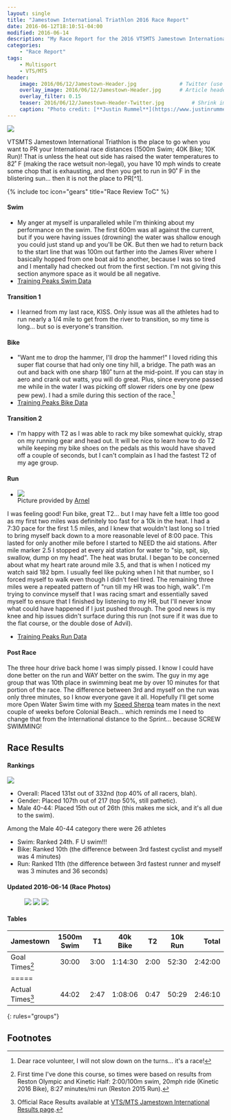 ```yaml
---
layout: single
title: "Jamestown International Triathlon 2016 Race Report"
date: 2016-06-12T18:10:51-04:00
modified: 2016-06-14
description: "My Race Report for the 2016 VTSMTS Jamestown International Triathlon." 	# For Twitter, not the Title
categories:
    - "Race Report"
tags:
    - Multisport
    - VTS/MTS
header:
    image: 2016/06/12/Jamestown-Header.jpg				# Twitter (use 'teaser')
    overlay_image: 2016/06/12/Jamestown-Header.jpg		# Article header at 2048x768
    overlay_filter: 0.15
    teaser: 2016/06/12/Jamestown-Header-Twitter.jpg 		# Shrink image to 575 width
    caption: "Photo credit: [**Justin Rummel**](https://www.justinrummel.com)"
---
```

<p class="align-right"><a href="{{ site.url }}/images/2016/06/12/Jamestown-3.jpg"><img src="{{ site.url }}/images/2016/06/12/Jamestown-3sm.jpg" /></a></p>VTSMTS Jamestown International Triathlon is the place to go when you want to PR your International race distances (1500m Swim; 40K Bike; 10K Run)!  That is unless the heat out side has raised the water temperatures to 82˚ F (making the race wetsuit non-legal), you have 10 mph winds to create some chop that is exhausting, and then you get to run in 90˚ F in the blistering sun... then it is not the place to PR[^1].

{% include toc icon="gears" title="Race Review ToC" %}

#### Swim

- My anger at myself is unparalleled while I'm thinking about my performance on the swim.  The first 600m was all against the current, but if you were having issues (drowning) the water was shallow enough you could just stand up and you'll be OK.  But then we  had to return back to the start line that was 100m out farther into the James River where I basically hopped from one boat aid to another, because I was so tired and I mentally had checked out from the first section.  I'm not giving this section anymore space as it would be all negative.
- [Training Peaks Swim Data](http://tpks.ws/kUQY5)

#### Transition 1

- I learned from my last race, KISS.  Only issue was all the athletes had to run nearly a 1/4 mile to get from the river to transition, so my time is long... but so is everyone's transition.

#### Bike

- "Want me to drop the hammer, I'll drop the hammer!"  I loved riding this super flat course that had only one tiny hill, a bridge.  The path was an out and back with one sharp 180˚ turn at the mid-point.  If you can stay in aero and crank out watts, you will do great.  Plus, since everyone passed me while in the water I was picking off slower riders one by one (pew pew pew).  I had a smile during this section of the race.[^2]
- [Training Peaks Bike Data](http://tpks.ws/eAvwD)

#### Transition 2

- I'm happy with T2 as I was able to rack my bike somewhat quickly, strap on my running gear and head out.  It will be nice to learn how to do T2 while keeping my bike shoes on the pedals as this would have shaved off a couple of seconds, but I can't complain as I had the fastest T2 of my age group.

#### Run

- <p class="align-right"><a href="{{ site.url }}/images/2016/06/12/Jamestown-2.jpg"><img src="{{ site.url }}/images/2016/06/12/Jamestown-2sm.jpg" /></a><br />Picture provided by <a href="https://www.instagram.com/tri4success/">Arnel</a></p>
I was feeling good!  Fun bike, great T2... but I may have felt a little too good as my first two miles was definitely too fast for a 10k in the heat.  I had a 7:30 pace for the first 1.5 miles, and I knew that wouldn't last long so I tried to bring myself back down to a more reasonable level of 8:00 pace.  This lasted for only another mile before I started to NEED the aid stations.  After mile marker 2.5 I stopped at every aid station for water to "sip, spit, sip, swallow, dump on my head".  The heat was brutal.  I began to be concerned about what my heart rate around mile 3.5, and that is when I noticed my watch said 182 bpm.  I usually feel like puking when I hit that number, so I forced myself to walk even though I didn't feel tired.  The remaining three miles were a repeated pattern of "run till my HR was too high, walk".  I'm trying to convince myself that I was racing smart and essentially saved myself to ensure that I finished by listening to my HR, but I'll never know what could have happened if I just pushed through.  The good news is my knee and hip issues didn't surface during this run (not sure if it was due to the flat course, or the double dose of Advil).
- [Training Peaks Run Data](http://tpks.ws/b56LS)

#### Post Race

The three hour drive back home I was simply pissed.  I know I could have done better on the run and WAY better on the swim.  The guy in my age group that was 10th place in swimming beat me by over 10 minutes for that portion of the race.  The difference between 3rd and myself on the run was only three minutes, so I know everyone gave it all.  Hopefully I'll get some more Open Water Swim time with my [Speed Sherpa](http://www.speedsherpa.com/) team mates in the next couple of weeks before Colonial Beach... which reminds me I need to change that from the International distance to the Sprint... because SCREW SWIMMING!

Race Results
---

#### Rankings

<p class="align-right"><a href="{{ site.url }}/images/2016/06/12/Jamestown-1.jpg"><img src="{{ site.url }}/images/2016/06/12/Jamestown-1sm.jpg" /></a></p>

- Overall: Placed 131st out of 332nd (top 40% of all racers, blah).
- Gender: Placed 107th out of 217 (top 50%, still pathetic).
- Male 40-44: Placed 15th out of 26th (this makes me sick, and it's all due to the swim).

Among the Male 40-44 category there were 26 athletes

- Swim: Ranked 24th.  F U swim!!!
- Bike: Ranked 10th (the difference between 3rd fastest cyclist and myself was 4 minutes)
- Run: Ranked 11th (the difference between 3rd fastest runner and myself was 3 minutes and 36 seconds)


#### Updated 2016-06-14 (Race Photos)

<figure class="third">
<a href="{{ site.url }}/images/2016/06/12/Jamestown-PRO-3.jpg"><img src="{{ site.url }}/images/2016/06/12/Jamestown-PRO-sm-3.jpg" /></a>
<a href="{{ site.url }}/images/2016/06/12/Jamestown-PRO-1.jpg"><img src="{{ site.url }}/images/2016/06/12/Jamestown-PRO-sm-1.jpg" /></a>
<a href="{{ site.url }}/images/2016/06/12/Jamestown-PRO-2.jpg"><img src="{{ site.url }}/images/2016/06/12/Jamestown-PRO-sm-2.jpg" /></a>
</figure>

#### Tables

| Jamestown          | 1500m Swim  | T1   | 40k Bike  | T2   | 10k Run  | Total   |
|:-------------------|:-----------:|:----:|:---------:|:----:|:--------:|--------:|
| Goal Times[^3]     | 30:00       | 3:00 | 1:14:30   | 2:00 | 52:30    | 2:42:00 |
|=====
| Actual Times[^4]   | 44:02       | 2:47 | 1:08:06   | 0:47 | 50:29    | 2:46:10 |
{: rules="groups"}


Footnotes
---

[^1]: I actually PR'd by one minute compared to my <a href="{{ site.url }}/reston-triathlon-olympic-2015-race-report/">2015 Reston, VA (hilly) performance</a> vs. the flat course.  I'll take that to help me sleep tonight.
[^2]: Dear race volunteer, I will not slow down on the turns... it's a race!
[^3]: First time I've done this course, so times were based on results from Reston Olympic and Kinetic Half: 2:00/100m swim, 20mph ride (Kinetic 2016 Bike), 8:27 minutes/mi run (Reston 2015 Run).
[^4]: Official Race Results available at [VTS/MTS Jamestown International Results page][jamestown_results].

[jamestown_results]: http://www.vtsmts.com/2016-results/jamestowninternationaloverall/
